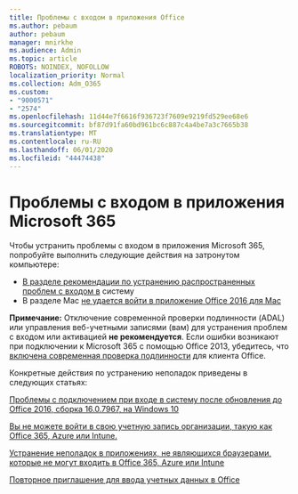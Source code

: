```yaml
---
title: Проблемы с входом в приложения Office
ms.author: pebaum
author: pebaum
manager: mnirkhe
ms.audience: Admin
ms.topic: article
ROBOTS: NOINDEX, NOFOLLOW
localization_priority: Normal
ms.collection: Adm_O365
ms.custom:
- "9000571"
- "2574"
ms.openlocfilehash: 11d44e7f6616f936723f7609e9219fd529ee68e6
ms.sourcegitcommit: bf87d91fa60bd961bc6c887c4a4be7a3c7665b38
ms.translationtype: MT
ms.contentlocale: ru-RU
ms.lasthandoff: 06/01/2020
ms.locfileid: "44474438"
---
```

# <a name="issues-signing-into-microsoft-365-apps"></a>Проблемы с входом в приложения Microsoft 365

Чтобы устранить проблемы с входом в приложения Microsoft 365, попробуйте выполнить следующие действия на затронутом компьютере:  

- [В разделе рекомендации по устранению распространенных проблем с входом в](https://docs.microsoft.com/office365/troubleshoot/administration/disabling-adal-wam-not-recommended#recommendations-on-resolving-common-sign-in-issues) систему
- В разделе Mac [не удается войти в приложение Office 2016 для Mac](https://docs.microsoft.com/office365/troubleshoot/authentication/sign-in-to-office-2016-for-mac-fail)

**Примечание:** Отключение современной проверки подлинности (ADAL) или управления веб-учетными записями (вам) для устранения проблем с входом или активацией **не рекомендуется**. Если ошибки возникают при подключении к Microsoft 365 с помощью Office 2013, убедитесь, что [включена современная проверка подлинности](https://docs.microsoft.com/office365/admin/security-and-compliance/enable-modern-authentication) для клиента Office.

Конкретные действия по устранению неполадок приведены в следующих статьях:

[Проблемы с подключением при входе в систему после обновления до Office 2016, сборка 16.0.7967, на Windows 10](https://docs.microsoft.com/office365/troubleshoot/administration/connection-issue-when-sign-in-office-2016)  

[Вы не можете войти в свою учетную запись организации, такую как Office 365, Azure или Intune.](https://docs.microsoft.com/office365/troubleshoot/authentication/sign-in-to-office-365-azure-intune)

[Устранение неполадок в приложениях, не являющихся браузерами, которые не могут входить в Office 365, Azure или Intune](https://support.office.com/article/how-to-troubleshoot-non-browser-apps-that-can-t-sign-in-to-office-365-azure-or-intune-3ba1b268-66f6-462c-b0e5-070f5c2603c1?ui=en-US&rs=en-US&ad=US)

[Повторное приглашение для ввода учетных данных в Office](https://docs.microsoft.com/office365/troubleshoot/authentication/access-denied-when-connect-to-office-365)